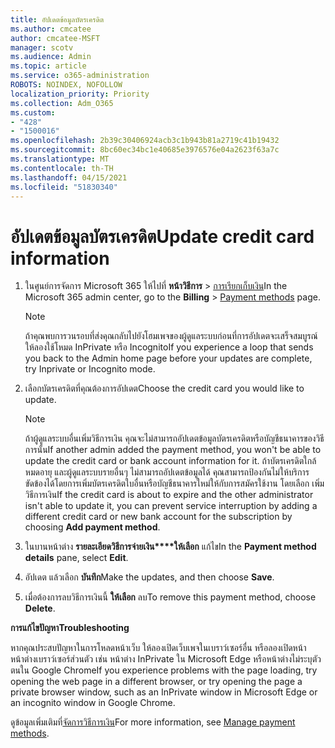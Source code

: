 ```yaml
---
title: อัปเดตข้อมูลบัตรเครดิต
ms.author: cmcatee
author: cmcatee-MSFT
manager: scotv
ms.audience: Admin
ms.topic: article
ms.service: o365-administration
ROBOTS: NOINDEX, NOFOLLOW
localization_priority: Priority
ms.collection: Adm_O365
ms.custom:
- "428"
- "1500016"
ms.openlocfilehash: 2b39c30406924acb3c1b943b81a2719c41b19432
ms.sourcegitcommit: 8bc60ec34bc1e40685e3976576e04a2623f63a7c
ms.translationtype: MT
ms.contentlocale: th-TH
ms.lasthandoff: 04/15/2021
ms.locfileid: "51830340"
---
```

# <a name="update-credit-card-information"></a><span data-ttu-id="5d0d5-102">อัปเดตข้อมูลบัตรเครดิต</span><span class="sxs-lookup"><span data-stu-id="5d0d5-102">Update credit card information</span></span>

1. <span data-ttu-id="5d0d5-103">ในศูนย์การจัดการ Microsoft 365 ให้ไปที่ **หน้าวิธีการ** \> [การเรียกเก็บเงิน](https://go.microsoft.com/fwlink/p/?linkid=2018806)</span><span class="sxs-lookup"><span data-stu-id="5d0d5-103">In the Microsoft 365 admin center, go to the **Billing** \> [Payment methods](https://go.microsoft.com/fwlink/p/?linkid=2018806) page.</span></span>

    > [!NOTE]
    > <span data-ttu-id="5d0d5-104">ถ้าคุณพบการวนรอบที่ส่งคุณกลับไปยังโฮมเพจของผู้ดูแลระบบก่อนที่การอัปเดตจะเสร็จสมบูรณ์ ให้ลองใช้โหมด InPrivate หรือ Incognito</span><span class="sxs-lookup"><span data-stu-id="5d0d5-104">If you experience a loop that sends you back to the Admin home page before your updates are complete, try Inprivate or Incognito mode.</span></span>
  
2. <span data-ttu-id="5d0d5-105">เลือกบัตรเครดิตที่คุณต้องการอัปเดต</span><span class="sxs-lookup"><span data-stu-id="5d0d5-105">Choose the credit card you would like to update.</span></span>

    > [!NOTE]
    > <span data-ttu-id="5d0d5-106">ถ้าผู้ดูแลระบบอื่นเพิ่มวิธีการเงิน คุณจะไม่สามารถอัปเดตข้อมูลบัตรเครดิตหรือบัญชีธนาคารของวิธีการนั้น</span><span class="sxs-lookup"><span data-stu-id="5d0d5-106">If another admin added the payment method, you won't be able to update the credit card or bank account information for it.</span></span> <span data-ttu-id="5d0d5-107">ถ้าบัตรเครดิตใกล้หมดอายุ และผู้ดูแลระบบรายอื่นๆ ไม่สามารถอัปเดตข้อมูลได้ คุณสามารถป้องกันไม่ให้บริการขัดข้องได้โดยการเพิ่มบัตรเครดิตใบอื่นหรือบัญชีธนาคารใหม่ให้กับการสมัครใช้งาน โดยเลือก เพิ่มวิธีการเงิน</span><span class="sxs-lookup"><span data-stu-id="5d0d5-107">If the credit card is about to expire and the other administrator isn't able to update it, you can prevent service interruption by adding a different credit card or new bank account for the subscription by choosing **Add payment method**.</span></span>
  
3. <span data-ttu-id="5d0d5-108">ในบานหน้าต่าง **รายละเอียดวิธีการจ่ายเงิน\*\*\*\*ให้เลือก** แก้ไข</span><span class="sxs-lookup"><span data-stu-id="5d0d5-108">In the **Payment method details** pane, select **Edit**.</span></span>

4. <span data-ttu-id="5d0d5-109">อัปเดต แล้วเลือก **บันทึก**</span><span class="sxs-lookup"><span data-stu-id="5d0d5-109">Make the updates, and then choose **Save**.</span></span>

5. <span data-ttu-id="5d0d5-110">เมื่อต้องการลบวิธีการเงินนี้ **ให้เลือก** ลบ</span><span class="sxs-lookup"><span data-stu-id="5d0d5-110">To remove this payment method, choose **Delete**.</span></span>

<span data-ttu-id="5d0d5-111">**การแก้ไขปัญหา**</span><span class="sxs-lookup"><span data-stu-id="5d0d5-111">**Troubleshooting**</span></span>

<span data-ttu-id="5d0d5-112">หากคุณประสบปัญหาในการโหลดหน้าเว็บ ให้ลองเปิดเว็บเพจในเบราว์เซอร์อื่น หรือลองเปิดหน้าหน้าต่างเบราว์เซอร์ส่วนตัว เช่น หน้าต่าง InPrivate ใน Microsoft Edge หรือหน้าต่างไม่ระบุตัวตนใน Google Chrome</span><span class="sxs-lookup"><span data-stu-id="5d0d5-112">If you experience problems with the page loading, try opening the web page in a different browser, or try opening the page a private browser window, such as an InPrivate window in Microsoft Edge or an incognito window in Google Chrome.</span></span> 

<span data-ttu-id="5d0d5-113">ดูข้อมูลเพิ่มเติมที่[จัดการวิธีการเงิน](https://docs.microsoft.com/microsoft-365/commerce/billing-and-payments/manage-payment-methods)</span><span class="sxs-lookup"><span data-stu-id="5d0d5-113">For more information, see [Manage payment methods](https://docs.microsoft.com/microsoft-365/commerce/billing-and-payments/manage-payment-methods).</span></span>